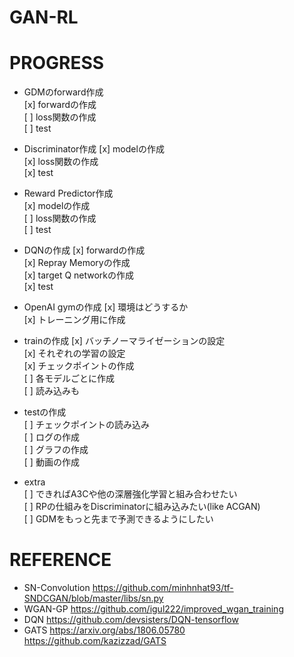 # GAN-RL


# PROGRESS
- GDMのforward作成  
    [x] forwardの作成  
    [ ] loss関数の作成  
    [ ] test  

- Discriminator作成
    [x] modelの作成  
    [x] loss関数の作成  
    [x] test  

- Reward Predictor作成  
    [x] modelの作成  
    [ ] loss関数の作成  
    [ ] test  

- DQNの作成
    [x] forwardの作成  
    [x] Repray Memoryの作成  
    [x] target Q networkの作成  
    [x] test  

- OpenAI gymの作成
    [x] 環境はどうするか  
    [x] トレーニング用に作成  

- trainの作成
    [x] バッチノーマライゼーションの設定  
    [x] それぞれの学習の設定  
    [x] チェックポイントの作成  
        [ ] 各モデルごとに作成  
        [ ] 読み込みも  

- testの作成  
    [ ] チェックポイントの読み込み  
    [ ] ログの作成  
    [ ] グラフの作成  
    [ ] 動画の作成  

- extra  
    [ ] できればA3Cや他の深層強化学習と組み合わせたい  
    [ ] RPの仕組みをDiscriminatorに組み込みたい(like ACGAN)  
    [ ] GDMをもっと先まで予測できるようにしたい  

# REFERENCE
- SN-Convolution
https://github.com/minhnhat93/tf-SNDCGAN/blob/master/libs/sn.py
- WGAN-GP
https://github.com/igul222/improved_wgan_training
- DQN
https://github.com/devsisters/DQN-tensorflow
- GATS
https://arxiv.org/abs/1806.05780
https://github.com/kazizzad/GATS